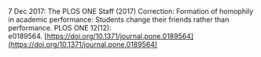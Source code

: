7 Dec 2017: The PLOS ONE Staff (2017) Correction: Formation of homophily in academic performance: Students change their friends rather than performance. PLOS ONE 12(12): e0189564. [https://doi.org/10.1371/journal.pone.0189564](https://doi.org/10.1371/journal.pone.0189564)